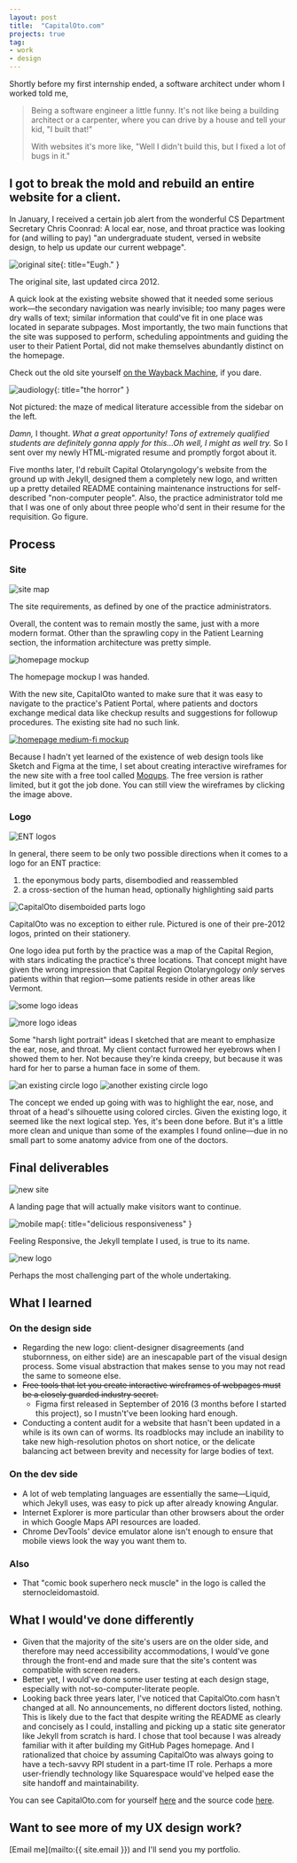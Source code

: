 ```yaml
---
layout: post
title:  "CapitalOto.com"
projects: true
tag:
- work
- design
---
```

Shortly before my first internship ended, a software architect under whom I worked told me,

>Being a software engineer a little funny. It's not like being a building architect or a carpenter, where you can drive by a house and tell your kid, "I built that!"
>
>With websites it's more like, "Well I didn't build this, but I fixed a lot of bugs in it."

## I got to break the mold and rebuild an entire website for a client.

In January, I received a certain job alert from the wonderful CS Department Secretary Chris Coonrad: A local ear, nose, and throat practice was looking for (and willing to pay) "an undergraduate student, versed in website design, to help us update our current webpage".

![original site](/assets/images/site_old.png){: title="Eugh." }
<figcaption class="caption">The original site, last updated circa 2012.</figcaption>

A quick look at the existing website showed that it needed some serious work&mdash;the secondary navigation was nearly invisible; too many pages were dry walls of text; similar information that could've fit in one place was located in separate subpages. Most importantly, the two main functions that the site was supposed to perform, scheduling appointments and guiding the user to their Patient Portal, did not make themselves abundantly distinct on the homepage.

Check out the old site yourself [on the Wayback Machine](https://web.archive.org/web/20170127015216/http://capitaloto.com/), if you dare.

![audiology](/assets/images/audiology.png){: title="the horror" }
<figcaption class="caption">Not pictured: the maze of medical literature accessible from the sidebar on the left.</figcaption>

*Damn,* I thought. *What a great opportunity! Tons of extremely qualified students are definitely gonna apply for this...Oh well, I might as well try.* So I sent over my newly HTML-migrated resume and promptly forgot about it.

Five months later, I'd rebuilt Capital Otolaryngology's website from the ground up with Jekyll, designed them a completely new logo, and written up a pretty detailed README containing maintenance instructions for self-described "non-computer people". Also, the practice administrator told me that I was one of only about three people who'd sent in their resume for the requisition. Go figure.

## Process

### Site

![site map](/assets/images/site_map.jpeg)
<figcaption class="caption">The site requirements, as defined by one of the practice administrators.</figcaption>

Overall, the content was to remain mostly the same, just with a more modern format. Other than the sprawling copy in the Patient Learning section, the information architecture was pretty simple.

![homepage mockup](/assets/images/homepage_mockup.jpeg)
<figcaption class="caption">The homepage mockup I was handed.</figcaption>

With the new site, CapitalOto wanted to make sure that it was easy to navigate to the practice's Patient Portal, where patients and doctors exchange medical data like checkup results and suggestions for followup procedures. The existing site had no such link.

[![homepage medium-fi mockup](/assets/images/homepage_medium_fi_mockup.png)](https://app.moqups.com/4wHHArhWuk/view/page/a71fc1274)

Because I hadn't yet learned of the existence of web design tools like Sketch and Figma at the time, I set about creating interactive wireframes for the new site with a free tool called [Moqups](https://moqups.com/). The free version is rather limited, but it got the job done. You can still view the wireframes by clicking the image above.

### Logo

![ENT logos](/assets/images/ent_logos.png)

In general, there seem to be only two possible directions when it comes to a logo for an ENT practice:

1. the eponymous body parts, disembodied and reassembled
2. a cross-section of the human head, optionally highlighting said parts

![CapitalOto disemboided parts logo](/assets/images/crog_logo_old.jpeg)

CapitalOto was no exception to either rule. Pictured is one of their pre-2012 logos, printed on their stationery. 

One logo idea put forth by the practice was a map of the Capital Region, with stars indicating the practice's three locations. That concept might have given the wrong impression that Capital Region Otolaryngology *only* serves patients within that region&mdash;some patients reside in other areas like Vermont.

![some logo ideas](/assets/images/crog_logo_ideas.jpeg)

![more logo ideas](/assets/images/more_logo_ideas.png)

Some "harsh light portrait" ideas I sketched that are meant to emphasize the ear, nose, and throat. My client contact furrowed her eyebrows when I showed them to her. Not because they're kinda creepy, but because it was hard for her to parse a human face in some of them.

![an existing circle logo](https://static.wixstatic.com/media/6fa9e9_5aece613965a48ee933f66ca5b4c8ec0~mv2.gif)
![another existing circle logo](https://cdn.websites.hibu.com/a86e23059d774356be073b8b82a67804/dms3rep/multi/mobile/logo01.png)

The concept we ended up going with was to highlight the ear, nose, and throat of a head's silhouette using colored circles. Given the existing logo, it seemed like the next logical step. Yes, it's been done before. But it's a little more clean and unique than some of the examples I found online&mdash;due in no small part to some anatomy advice from one of the doctors.

## Final deliverables

![new site](/assets/images/site_new.png)
<figcaption class="caption">A landing page that will actually make visitors want to continue.</figcaption>

![mobile map](/assets/images/map_mobile.png){: title="delicious responsiveness" }
<figcaption class="caption">Feeling Responsive, the Jekyll template I used, is true to its name.</figcaption>

![new logo](https://github.com/dawneraq/capitaloto/blob/master/assets/img/capitaloto_logo.png?raw=true)
<figcaption class="caption">Perhaps the most challenging part of the whole undertaking.</figcaption>

## What I learned

### On the design side

- Regarding the new logo: client-designer disagreements (and stubornness, on either side) are an inescapable part of the visual design process. Some visual abstraction that makes sense to you may not read the same to someone else.
- ~~Free tools that let you create interactive wireframes of webpages must be a closely guarded industry secret.~~
  - Figma first released in September of 2016 (3 months before I started this project), so I mustn't've been looking hard enough.
- Conducting a content audit for a website that hasn't been updated in a while is its own can of worms. Its roadblocks may include an inability to take new high-resolution photos on short notice, or the delicate balancing act between brevity and necessity for large bodies of text.

### On the dev side

- A lot of web templating languages are essentially the same&mdash;Liquid, which Jekyll uses, was easy to pick up after already knowing Angular.
- Internet Explorer is more particular than other browsers about the order in which Google Maps API resources are loaded.
- Chrome DevTools' device emulator alone isn't enough to ensure that mobile views look the way you want them to.

### Also

- That "comic book superhero neck muscle" in the logo is called the sternocleidomastoid.

## What I would've done differently

- Given that the majority of the site's users are on the older side, and therefore may need accessibility accommodations, I would've gone through the front-end and made sure that the site's content was compatible with screen readers.
- Better yet, I would've done some user testing at each design stage, especially with not-so-computer-literate people.
- Looking back three years later, I've noticed that CapitalOto.com hasn't changed at all. No announcements, no different doctors listed, nothing. This is likely due to the fact that despite writing the README as clearly and concisely as I could, installing and picking up a static site generator like Jekyll from scratch is hard. I chose that tool because I was already familiar with it after building my GitHub Pages homepage. And I rationalized that choice by assuming CapitalOto was always going to have a tech-savvy RPI student in a part-time IT role. Perhaps a more user-friendly technology like Squarespace would've helped ease the site handoff and maintainability.

You can see CapitalOto.com for yourself [here](https://capitaloto.com) and the source code [here](https://github.com/dawneraq/capitaloto).

## Want to see more of my UX design work?

[Email me](mailto:{{ site.email }}) and I'll send you my portfolio.
